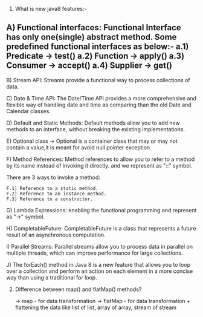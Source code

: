 1) What is new java8 features:-

A) Functional interfaces: Functional Interface has only one(single) abstract method.
Some predefined functional interfaces as below:-
  a.1) Predicate -> test()
  a.2) Function  -> apply()
  a.3) Consumer -> accept()
  a.4) Supplier -> get()
  --------------
  
B) Stream API: Streams provide a functional way to process collections of data.

C) Date & Time API: The Date/Time API provides a more comprehensive and flexible way of handling date and time 
    as comparing than the old Date and Calendar classes.

D) Default and Static Methods: Default methods allow you to add new methods to an interface,
  without breaking the existing implementations.

E) Optional class -> Optional is a container class that may or may not contain a value,it is meant for avoid null pointer exception

F) Method References: Method references to allow you to refer to a method by its name instead of invoking it directly.
   and we represent as "::" symbol.
   
   There are 3 ways to invoke a method:

    F.1) Reference to a static method.
    F.2) Reference to an instance method.
    F.3) Reference to a constructor.

G) Lambda Expressions: enabling the functional programming and represent as "->" symbol.

H) CompletableFuture: CompletableFuture is a class that represents a future result of an asynchronous computation.

I) Parallel Streams: Parallel streams allow you to process data in parallel on multiple threads,
 which can improve performance for large collections.

J) The forEach() method in Java 8 is a new feature that allows you to loop over a collection and 
   perform an action on each element in a more concise way than using a traditional for loop.

2) Difference between map() and flatMap() methods?
  
   -> map - for data transformation
   -> flatMap - for data transformation + flattening the data 
              like list of list, array of array, stream of stream